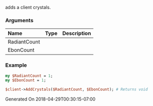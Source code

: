 adds a client crystals.
### Arguments
**Name**|**Type**|**Description**
:---|:---|:---
RadiantCount||
EbonCount||

### Example

```perl
my $RadiantCount = 1;
my $EbonCount = 1;

$client->AddCrystals($RadiantCount, $EbonCount); # Returns void
```


Generated On 2018-04-29T00:30:15-07:00